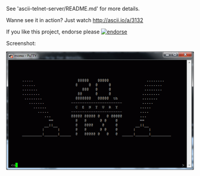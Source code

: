 See 'ascii-telnet-server/README.md' for more details.

Wanne see it in action? Just watch http://ascii.io/a/3132

If you like this project, endorse please [![endorse](https://api.coderwall.com/nitram509/endorsecount.png)](https://coderwall.com/nitram509)

Screenshot:

![Sample screenshot using famous Putty as Telnet client](/screenshots/sample_using_putty.png?raw=true)

